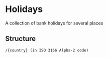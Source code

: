 # Holidays
A collection of bank holidays for several places


## Structure

```
/{country} (in ISO 3166 Alpha-2 code)

```
